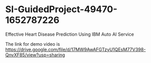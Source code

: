 # SI-GuidedProject-49470-1652787226
Effective Heart Disease Prediction Using IBM Auto AI Service

The link for demo video is 
          https://drive.google.com/file/d/17MW9AwAFGTzyU1QEsM77V398-QnvXF85/view?usp=sharing

